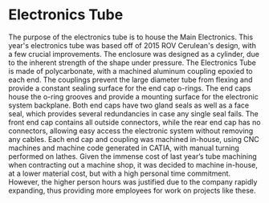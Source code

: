 # Electronics Tube 

The purpose of the electronics tube is to house the Main Electronics. This year's electronics tube was based off of 2015 ROV Cerulean's design, with a few crucial improvements. The enclosure was designed as a cylinder, due to the inherent strength of the shape under pressure. The Electronics Tube is made of polycarbonate, with a machined aluminum coupling epoxied to each end. The couplings prevent the large diameter tube from flexing and provide a constant sealing surface for the end cap o-rings. The end caps house the o-ring grooves and provide a mounting surface for the electronic system backplane. Both end caps have two gland seals as well as a face seal, which provides several redundancies in case any single seal fails. The front end cap contains all outside connectors, while the rear end cap has no connectors, allowing easy access the electronic system without removing any cables. Each end cap and coupling was machined in-house, using CNC machines and machine code generated in CATIA, with manual turning performed on lathes. Given the immense cost of last year’s tube machining when contracting out a machine shop, it was decided to machine in-house, at a lower material cost, but with a high personal time commitment. However, the higher person hours was justified due to the company rapidly expanding, thus providing more employees for work on projects like these.